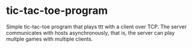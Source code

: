 # tic-tac-toe-program

Simple tic-tac-toe program that plays ttt with a client over TCP. The server communicates with hosts asynchronously, that is, the server can play multple games with multiple clients.

